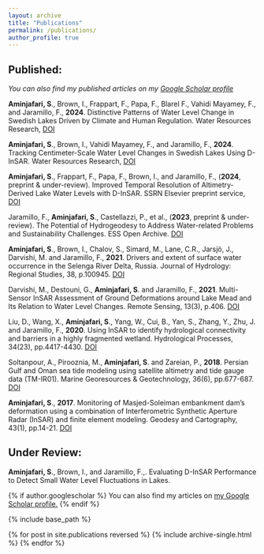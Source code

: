 ```yaml
---
layout: archive
title: "Publications"
permalink: /publications/
author_profile: true
---
```


## Published:
*You can also find my published articles on my [Google Scholar profile](https://scholar.google.com/citations?user=efcvlPIAAAAJ&hl=en)*

**Aminjafari, S**., Brown, I.,  Frappart, F., Papa, F., Blarel F., Vahidi Mayamey, F., and Jaramillo, F., **2024**. Distinctive Patterns of Water Level Change in Swedish Lakes Driven by Climate and Human Regulation. Water Resources Research, [DOI](https://doi.org/10.1029/2023WR036160)

**Aminjafari, S**., Brown, I., Vahidi Mayamey, F., and Jaramillo, F., **2024**. Tracking Centimeter-Scale Water Level Changes in Swedish Lakes Using D-InSAR. Water Resources Research, [DOI](https://doi.org/10.1029/2022WR034290)

**Aminjafari, S**., Frappart, F., Papa, F., Brown, I., and Jaramillo, F., (**2024**, preprint & under-review). Improved Temporal Resolution of Altimetry-Derived Lake Water Levels with D-InSAR. SSRN Elsevier preprint service, [DOI](https://dx.doi.org/10.2139/ssrn.4883462)

Jaramillo, F., **Aminjafari, S**., Castellazzi, P., et al., (**2023**, preprint & under-review). The Potential of Hydrogeodesy to Address Water-related Problems and Sustainability Challenges. ESS Open Archive. [DOI](https://doi.org/10.22541/au.170379692.29590839/v1)

**Aminjafari, S**., Brown, I., Chalov, S., Simard, M., Lane, C.R., Jarsjö, J., Darvishi, M. and Jaramillo, F., **2021**. Drivers and extent of surface water occurrence in the Selenga River Delta, Russia. Journal of Hydrology: Regional Studies, 38, p.100945. [DOI](https://doi.org/10.1016/j.ejrh.2021.100945)

Darvishi, M., Destouni, G., **Aminjafari, S**. and Jaramillo, F., **2021**. Multi-Sensor InSAR Assessment of Ground Deformations around Lake Mead and Its Relation to Water Level Changes. Remote Sensing, 13(3), p.406. [DOI](https://doi.org/10.3390/rs13030406)

Liu, D., Wang, X., **Aminjafari, S**., Yang, W., Cui, B., Yan, S., Zhang, Y., Zhu, J. and Jaramillo, F., **2020**. Using InSAR to identify hydrological connectivity and barriers in a highly fragmented wetland. Hydrological Processes, 34(23), pp.4417-4430. [DOI](https://doi.org/10.1002/hyp.13899)

Soltanpour, A., Pirooznia, M., **Aminjafari, S**. and Zareian, P., **2018**. Persian Gulf and Oman sea tide modeling using satellite altimetry and tide gauge data (TM-IR01). Marine Georesources & Geotechnology, 36(6), pp.677-687. [DOI](https://doi.org/10.1080/1064119X.2017.1366608)

**Aminjafari, S**., **2017**. Monitoring of Masjed-Soleiman embankment dam’s deformation using a combination of Interferometric Synthetic Aperture Radar (InSAR) and finite element modeling. Geodesy and Cartography, 43(1), pp.14-21. [DOI](https://doi.org/10.3846/20296991.2017.1299842)


## Under Review:

**Aminjafari, S**., Brown, I., and Jaramillo, F.,. Evaluating D-InSAR Performance to Detect Small Water Level Fluctuations in Lakes.

{% if author.googlescholar %}
  You can also find my articles on <u><a href="{{author.googlescholar}}">my Google Scholar profile</a>.</u>
{% endif %}

{% include base_path %}

{% for post in site.publications reversed %}
  {% include archive-single.html %}
{% endfor %}
